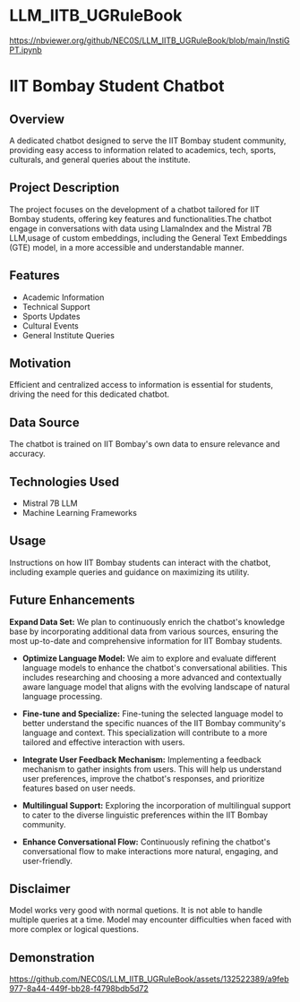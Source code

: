 # LLM_IITB_UGRuleBook
https://nbviewer.org/github/NEC0S/LLM_IITB_UGRuleBook/blob/main/InstiGPT.ipynb

# IIT Bombay Student Chatbot

## Overview
A dedicated chatbot designed to serve the IIT Bombay student community, providing easy access to information related to academics, tech, sports, culturals, and general queries about the institute.

## Project Description
The project focuses on the development of a chatbot tailored for IIT Bombay students, offering key features and functionalities.The chatbot engage in conversations with data using LlamaIndex and the Mistral 7B LLM,usage of custom embeddings, including the General Text Embeddings (GTE) model, in a more accessible and understandable manner.

## Features
- Academic Information
- Technical Support
- Sports Updates
- Cultural Events
- General Institute Queries

## Motivation
Efficient and centralized access to information is essential for students, driving the need for this dedicated chatbot.

## Data Source
The chatbot is trained on IIT Bombay's own data to ensure relevance and accuracy.

## Technologies Used
- Mistral 7B LLM
- Machine Learning Frameworks


## Usage
Instructions on how IIT Bombay students can interact with the chatbot, including example queries and guidance on maximizing its utility.


## Future Enhancements
**Expand Data Set:** We plan to continuously enrich the chatbot's knowledge base by incorporating additional data from various sources, ensuring the most up-to-date and comprehensive information for IIT Bombay students.

- **Optimize Language Model:** We aim to explore and evaluate different language models to enhance the chatbot's conversational abilities. This includes researching and choosing a more advanced and contextually aware language model that aligns with the evolving landscape of natural language processing.

- **Fine-tune and Specialize:** Fine-tuning the selected language model to better understand the specific nuances of the IIT Bombay community's language and context. This specialization will contribute to a more tailored and effective interaction with users.

- **Integrate User Feedback Mechanism:** Implementing a feedback mechanism to gather insights from users. This will help us understand user preferences, improve the chatbot's responses, and prioritize features based on user needs.

- **Multilingual Support:** Exploring the incorporation of multilingual support to cater to the diverse linguistic preferences within the IIT Bombay community.

- **Enhance Conversational Flow:** Continuously refining the chatbot's conversational flow to make interactions more natural, engaging, and user-friendly.


## Disclaimer
Model works very good with normal quetions.
It is not able to handle multiple queries at a time.
Model may encounter difficulties when faced with more complex or logical questions.

## Demonstration
https://github.com/NEC0S/LLM_IITB_UGRuleBook/assets/132522389/a9feb977-8a44-449f-bb28-f4798bdb5d72


